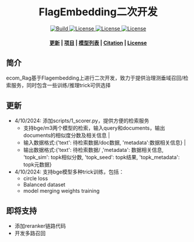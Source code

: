 <h1 align="center">FlagEmbedding二次开发</h1>
<p align="center">
    <a href="https://www.python.org/">
            <img alt="Build" src="https://img.shields.io/badge/Made with-Python-purple">
    </a>
    <a href="https://github.com/FlagOpen/FlagEmbedding/blob/master/LICENSE">
        <img alt="License" src="https://img.shields.io/badge/LICENSE-MIT-green">
    </a>
    <a href="https://huggingface.co/C-MTEB">
        <img alt="License" src="https://img.shields.io/badge/C_MTEB-🤗-yellow">
    </a>
    <a href="https://github.com/FlagOpen/FlagEmbedding/tree/master/FlagEmbedding">
        <img alt="License" src="https://img.shields.io/badge/universal embedding-1.1-red">
    </a>
</p>

<h4 align="center">
    <p>
        <a href=#更新>更新</a> |
        <a href="#项目">项目</a> |
        <a href="#模型列表">模型列表</a> |
        <a href="#citation">Citation</a> |
        <a href="#license">License</a> 
    <p>
</h4>



## 简介
ecom_Rag基于Flagembedding上进行二次开发，致力于提供治理测垂域召回/检索服务，同时包含一些训练/推理trick可供选择


## 更新
- 4/10/2024: 添加scripts/1_scorer.py，提供方便的检索服务
    - 支持bge/m3两个模型的检索，输入query和documents，输出documents的相似度分数及相关信息 |
    - 输入数据格式:{'text': 待检索数据/doc数据, 'metadata':数据相关信息} | 
    - 输出数据格式:{'text': 待检索数据/ ,'metadata': 数据相关信息, 'topk_sim': topk相似分数, 'topk_seed': topk结果, 'topk_metadata': topk元数据}
- 4/10/2024: 支持bge模型多种trick训练，包括：
    - circle loss
    - Balanced dataset
    - model merging weights training

## 即将支持
- 添加reranker链路代码
- 开发多路召回
